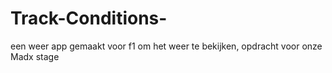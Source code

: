 # Track-Conditions-
een weer app gemaakt voor f1 om het weer te bekijken, opdracht voor onze Madx stage
